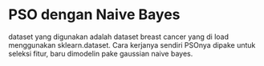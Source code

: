 # PSO dengan Naive Bayes 
dataset yang digunakan adalah dataset breast cancer yang di load menggunakan sklearn.dataset. Cara kerjanya sendiri PSOnya dipake untuk seleksi fitur, baru dimodelin pake gaussian naive bayes. 
